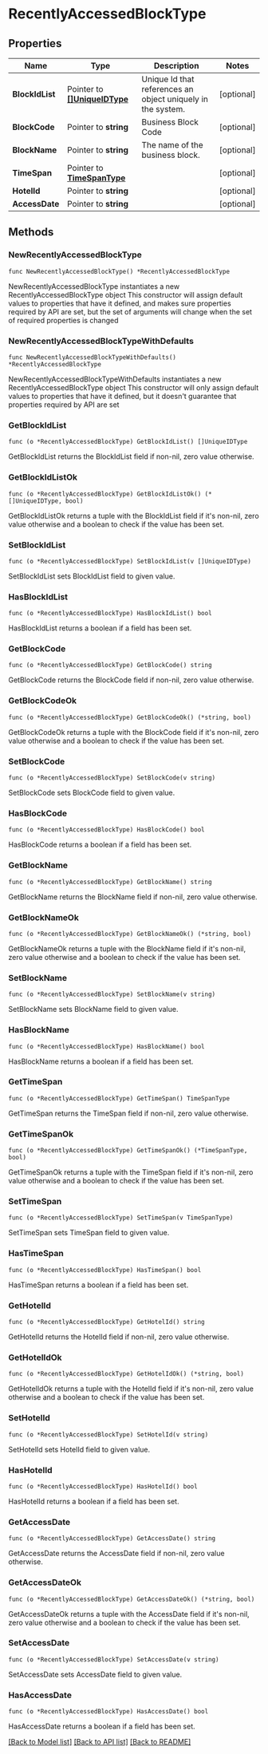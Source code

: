 # RecentlyAccessedBlockType

## Properties

Name | Type | Description | Notes
------------ | ------------- | ------------- | -------------
**BlockIdList** | Pointer to [**[]UniqueIDType**](UniqueIDType.md) | Unique Id that references an object uniquely in the system. | [optional] 
**BlockCode** | Pointer to **string** | Business Block Code | [optional] 
**BlockName** | Pointer to **string** | The name of the business block. | [optional] 
**TimeSpan** | Pointer to [**TimeSpanType**](TimeSpanType.md) |  | [optional] 
**HotelId** | Pointer to **string** |  | [optional] 
**AccessDate** | Pointer to **string** |  | [optional] 

## Methods

### NewRecentlyAccessedBlockType

`func NewRecentlyAccessedBlockType() *RecentlyAccessedBlockType`

NewRecentlyAccessedBlockType instantiates a new RecentlyAccessedBlockType object
This constructor will assign default values to properties that have it defined,
and makes sure properties required by API are set, but the set of arguments
will change when the set of required properties is changed

### NewRecentlyAccessedBlockTypeWithDefaults

`func NewRecentlyAccessedBlockTypeWithDefaults() *RecentlyAccessedBlockType`

NewRecentlyAccessedBlockTypeWithDefaults instantiates a new RecentlyAccessedBlockType object
This constructor will only assign default values to properties that have it defined,
but it doesn't guarantee that properties required by API are set

### GetBlockIdList

`func (o *RecentlyAccessedBlockType) GetBlockIdList() []UniqueIDType`

GetBlockIdList returns the BlockIdList field if non-nil, zero value otherwise.

### GetBlockIdListOk

`func (o *RecentlyAccessedBlockType) GetBlockIdListOk() (*[]UniqueIDType, bool)`

GetBlockIdListOk returns a tuple with the BlockIdList field if it's non-nil, zero value otherwise
and a boolean to check if the value has been set.

### SetBlockIdList

`func (o *RecentlyAccessedBlockType) SetBlockIdList(v []UniqueIDType)`

SetBlockIdList sets BlockIdList field to given value.

### HasBlockIdList

`func (o *RecentlyAccessedBlockType) HasBlockIdList() bool`

HasBlockIdList returns a boolean if a field has been set.

### GetBlockCode

`func (o *RecentlyAccessedBlockType) GetBlockCode() string`

GetBlockCode returns the BlockCode field if non-nil, zero value otherwise.

### GetBlockCodeOk

`func (o *RecentlyAccessedBlockType) GetBlockCodeOk() (*string, bool)`

GetBlockCodeOk returns a tuple with the BlockCode field if it's non-nil, zero value otherwise
and a boolean to check if the value has been set.

### SetBlockCode

`func (o *RecentlyAccessedBlockType) SetBlockCode(v string)`

SetBlockCode sets BlockCode field to given value.

### HasBlockCode

`func (o *RecentlyAccessedBlockType) HasBlockCode() bool`

HasBlockCode returns a boolean if a field has been set.

### GetBlockName

`func (o *RecentlyAccessedBlockType) GetBlockName() string`

GetBlockName returns the BlockName field if non-nil, zero value otherwise.

### GetBlockNameOk

`func (o *RecentlyAccessedBlockType) GetBlockNameOk() (*string, bool)`

GetBlockNameOk returns a tuple with the BlockName field if it's non-nil, zero value otherwise
and a boolean to check if the value has been set.

### SetBlockName

`func (o *RecentlyAccessedBlockType) SetBlockName(v string)`

SetBlockName sets BlockName field to given value.

### HasBlockName

`func (o *RecentlyAccessedBlockType) HasBlockName() bool`

HasBlockName returns a boolean if a field has been set.

### GetTimeSpan

`func (o *RecentlyAccessedBlockType) GetTimeSpan() TimeSpanType`

GetTimeSpan returns the TimeSpan field if non-nil, zero value otherwise.

### GetTimeSpanOk

`func (o *RecentlyAccessedBlockType) GetTimeSpanOk() (*TimeSpanType, bool)`

GetTimeSpanOk returns a tuple with the TimeSpan field if it's non-nil, zero value otherwise
and a boolean to check if the value has been set.

### SetTimeSpan

`func (o *RecentlyAccessedBlockType) SetTimeSpan(v TimeSpanType)`

SetTimeSpan sets TimeSpan field to given value.

### HasTimeSpan

`func (o *RecentlyAccessedBlockType) HasTimeSpan() bool`

HasTimeSpan returns a boolean if a field has been set.

### GetHotelId

`func (o *RecentlyAccessedBlockType) GetHotelId() string`

GetHotelId returns the HotelId field if non-nil, zero value otherwise.

### GetHotelIdOk

`func (o *RecentlyAccessedBlockType) GetHotelIdOk() (*string, bool)`

GetHotelIdOk returns a tuple with the HotelId field if it's non-nil, zero value otherwise
and a boolean to check if the value has been set.

### SetHotelId

`func (o *RecentlyAccessedBlockType) SetHotelId(v string)`

SetHotelId sets HotelId field to given value.

### HasHotelId

`func (o *RecentlyAccessedBlockType) HasHotelId() bool`

HasHotelId returns a boolean if a field has been set.

### GetAccessDate

`func (o *RecentlyAccessedBlockType) GetAccessDate() string`

GetAccessDate returns the AccessDate field if non-nil, zero value otherwise.

### GetAccessDateOk

`func (o *RecentlyAccessedBlockType) GetAccessDateOk() (*string, bool)`

GetAccessDateOk returns a tuple with the AccessDate field if it's non-nil, zero value otherwise
and a boolean to check if the value has been set.

### SetAccessDate

`func (o *RecentlyAccessedBlockType) SetAccessDate(v string)`

SetAccessDate sets AccessDate field to given value.

### HasAccessDate

`func (o *RecentlyAccessedBlockType) HasAccessDate() bool`

HasAccessDate returns a boolean if a field has been set.


[[Back to Model list]](../README.md#documentation-for-models) [[Back to API list]](../README.md#documentation-for-api-endpoints) [[Back to README]](../README.md)


